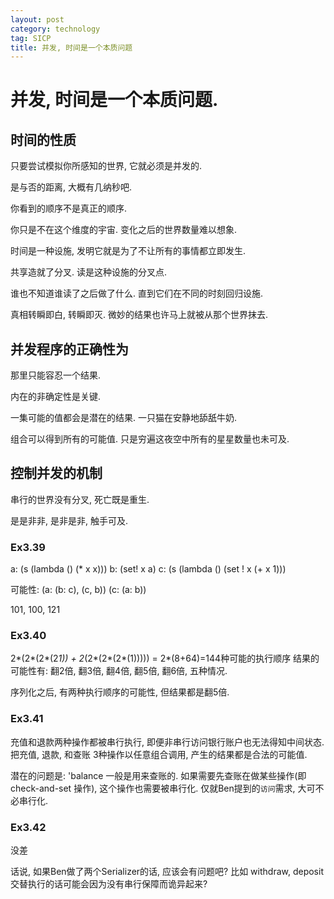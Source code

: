 ```yaml
---
layout: post
category: technology
tag: SICP
title: 并发, 时间是一个本质问题
---
```


# 并发, 时间是一个本质问题.

## 时间的性质

只要尝试模拟你所感知的世界, 它就必须是并发的.

是与否的距离, 大概有几纳秒吧.

你看到的顺序不是真正的顺序.

你只是不在这个维度的宇宙.
变化之后的世界数量难以想象.

时间是一种设施, 发明它就是为了不让所有的事情都立即发生.

共享造就了分叉.
读是这种设施的分叉点.

谁也不知道谁读了之后做了什么.
直到它们在不同的时刻回归设施.

真相转瞬即白, 转瞬即灭.
微妙的结果也许马上就被从那个世界抹去.

## 并发程序的正确性为

那里只能容忍一个结果.

内在的非确定性是关键.

一集可能的值都会是潜在的结果.
一只猫在安静地舔舐牛奶.

组合可以得到所有的可能值.
只是穷遍这夜空中所有的星星数量也未可及.

## 控制并发的机制

串行的世界没有分叉, 死亡既是重生.

是是非非, 是非是非, 触手可及.


### Ex3.39

  a: (s (lambda () (* x x)))
  b: (set! x a)
  c: (s (lambda () (set ! x (+ x 1)))

  可能性:
  (a: (b: c), (c, b))
  (c: (a: b))

  101, 100, 121

### Ex3.40

  2*(2*(2*(2*1)) + 2*(2*(2*(2*(1)))))
  = 2*(8+64)=144种可能的执行顺序
  结果的可能性有: 翻2倍, 翻3倍, 翻4倍, 翻5倍, 翻6倍, 五种情况.

  序列化之后, 有两种执行顺序的可能性, 但结果都是翻5倍.

### Ex3.41

  充值和退款两种操作都被串行执行, 即便非串行访问银行账户也无法得知中间状态.
  把充值, 退款, 和查账 3种操作以任意组合调用, 产生的结果都是合法的可能值.

  潜在的问题是: 'balance 一般是用来查账的. 如果需要先查账在做某些操作(即check-and-set 操作), 这个操作也需要被串行化.
  仅就Ben提到的`访问`需求, 大可不必串行化.

### Ex3.42

  没差

  话说, 如果Ben做了两个Serializer的话, 应该会有问题吧? 比如 withdraw, deposit 交替执行的话可能会因为没有串行保障而诡异起来?
